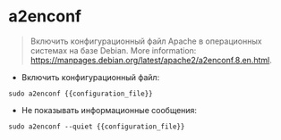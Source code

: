 # a2enconf

> Включить конфигурационный файл Apache в операционных системах на базе Debian.
> More information: <https://manpages.debian.org/latest/apache2/a2enconf.8.en.html>.

- Включить конфигурационный файл:

`sudo a2enconf {{configuration_file}}`

- Не показывать информационные сообщения:

`sudo a2enconf --quiet {{configuration_file}}`

